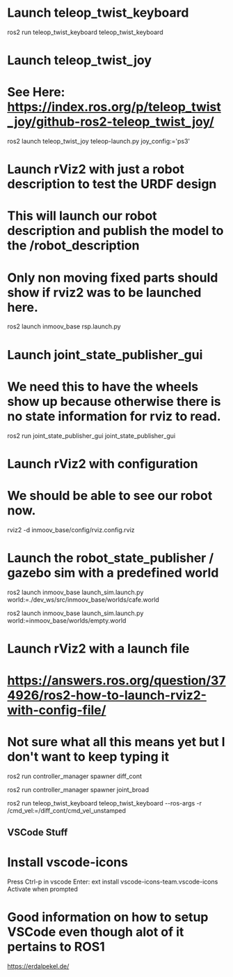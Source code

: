 # Launch teleop_twist_keyboard
ros2 run teleop_twist_keyboard teleop_twist_keyboard 

# Launch teleop_twist_joy
# See Here: https://index.ros.org/p/teleop_twist_joy/github-ros2-teleop_twist_joy/
ros2 launch teleop_twist_joy teleop-launch.py joy_config:='ps3'


# Launch rViz2 with just a robot description to test the URDF design
# This will launch our robot description and publish the model to the /robot_description
# Only non moving fixed parts should show if rviz2 was to be launched here.
ros2 launch inmoov_base rsp.launch.py

# Launch joint_state_publisher_gui
# We need this to have the wheels show up because otherwise there is no state information for rviz to read.
ros2 run joint_state_publisher_gui joint_state_publisher_gui

# Launch rViz2 with configuration
# We should be able to see our robot now.
rviz2 -d inmoov_base/config/rviz.config.rviz



# Launch the robot_state_publisher / gazebo sim with a predefined world
ros2 launch inmoov_base launch_sim.launch.py world:=./dev_ws/src/inmoov_base/worlds/cafe.world 

ros2 launch inmoov_base launch_sim.launch.py world:=inmoov_base/worlds/empty.world 



# Launch rViz2 with a launch file
# https://answers.ros.org/question/374926/ros2-how-to-launch-rviz2-with-config-file/




# Not sure what all this means yet but I don't want to keep typing it
ros2 run controller_manager spawner diff_cont

ros2 run controller_manager spawner joint_broad

ros2 run teleop_twist_keyboard teleop_twist_keyboard --ros-args -r /cmd_vel:=/diff_cont/cmd_vel_unstamped







## VSCode Stuff
# Install vscode-icons
Press Ctrl-p in vscode
Enter: ext install vscode-icons-team.vscode-icons
Activate when prompted



# Good information on how to setup VSCode even though alot of it pertains to ROS1
https://erdalpekel.de/
